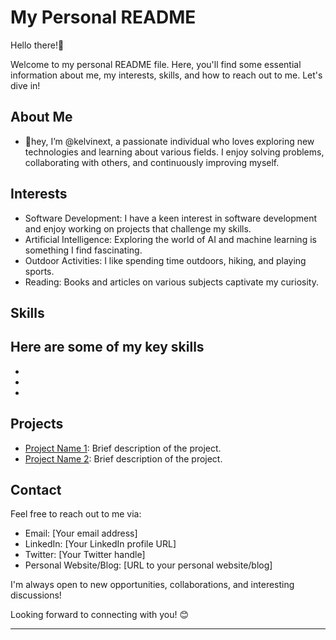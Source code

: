 # My Personal README

Hello there!👋

Welcome to my personal README file. Here, you'll find some essential information about me, my interests, skills, and how to reach out to me. Let's dive in!

## About Me

- 👋hey, I’m @kelvinext, a passionate individual who loves exploring new technologies and learning about various fields. I enjoy solving problems, collaborating with others, and continuously improving myself.

## Interests

- Software Development: I have a keen interest in software development and enjoy working on projects that challenge my skills.
- Artificial Intelligence: Exploring the world of AI and machine learning is something I find fascinating.
- Outdoor Activities: I like spending time outdoors, hiking, and playing sports.
- Reading: Books and articles on various subjects captivate my curiosity.

## Skills

Here are some of my key skills
-
-
-
-

## Projects

- [Project Name 1](link-to-repository): Brief description of the project.
- [Project Name 2](link-to-repository): Brief description of the project.

## Contact

Feel free to reach out to me via:

- Email: [Your email address]
- LinkedIn: [Your LinkedIn profile URL]
- Twitter: [Your Twitter handle]
- Personal Website/Blog: [URL to your personal website/blog]

I'm always open to new opportunities, collaborations, and interesting discussions!

Looking forward to connecting with you! 😊

---
